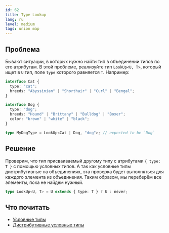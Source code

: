 ```yaml
---
id: 62
title: Type Lookup
lang: ru
level: medium
tags: union map
---
```


## Проблема

Бывают ситуации, в которых нужно найти тип в объединении типов по его атрибутам.
В этой проблеме, реализуйте тип `LookUp<U, T>`, который ищет в `U` тип, поле
`type` которого равняется `T`. Например:

```typescript
interface Cat {
  type: "cat";
  breeds: "Abyssinian" | "Shorthair" | "Curl" | "Bengal";
}

interface Dog {
  type: "dog";
  breeds: "Hound" | "Brittany" | "Bulldog" | "Boxer";
  color: "brown" | "white" | "black";
}

type MyDogType = LookUp<Cat | Dog, "dog">; // expected to be `Dog`
```

## Решение

Проверим, что тип присваиваемый другому типу с атрибутами `{ type: T }` с
помощью условных типов. А так как условные типы дистрибутивные на объединениях,
эта проверка будет выполняться для каждого элемента из объединения. Таким
образом, мы переберём все элементы, пока не найдем нужный.

```typescript
type LookUp<U, T> = U extends { type: T } ? U : never;
```

## Что почитать

- [Условные типы](https://www.typescriptlang.org/docs/handbook/2/conditional-types.html)
- [Дистрибутивные условные типы](https://www.typescriptlang.org/docs/handbook/2/conditional-types.html#distributive-conditional-types)
